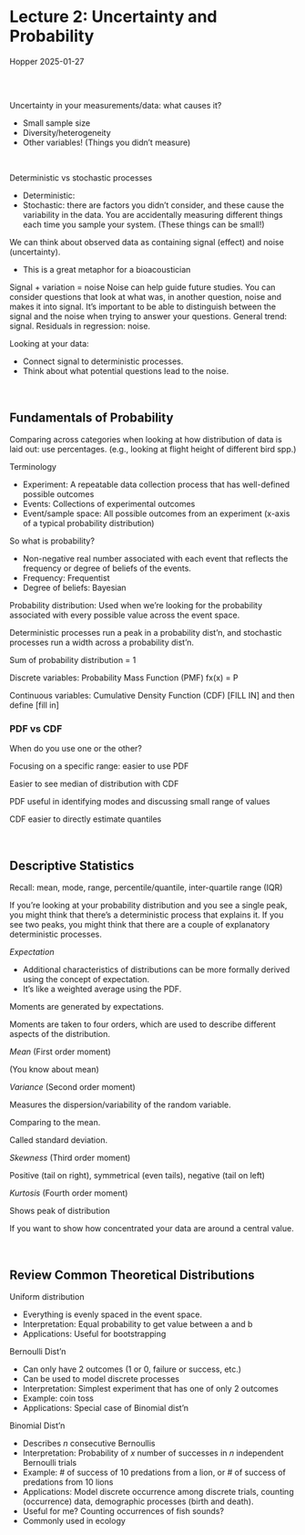 Lecture 2: Uncertainty and Probability
================
Hopper
2025-01-27

<br>

## 

Uncertainty in your measurements/data: what causes it?

- Small sample size
- Diversity/heterogeneity
- Other variables! (Things you didn’t measure)

<br>

Deterministic vs stochastic processes

- Deterministic:
- Stochastic: there are factors you didn’t consider, and these cause the
  variability in the data. You are accidentally measuring different
  things each time you sample your system. (These things can be small!)

We can think about observed data as containing signal (effect) and noise
(uncertainty).

- This is a great metaphor for a bioacoustician

Signal + variation = noise Noise can help guide future studies. You can
consider questions that look at what was, in another question, noise and
makes it into signal. It’s important to be able to distinguish between
the signal and the noise when trying to answer your questions. General
trend: signal. Residuals in regression: noise.

Looking at your data:

- Connect signal to deterministic processes.
- Think about what potential questions lead to the noise.

<br>

## Fundamentals of Probability

Comparing across categories when looking at how distribution of data is
laid out: use percentages. (e.g., looking at flight height of different
bird spp.)

Terminology

- Experiment: A repeatable data collection process that has well-defined
  possible outcomes
- Events: Collections of experimental outcomes
- Event/sample space: All possible outcomes from an experiment (x-axis
  of a typical probability distribution)

So what is probability?

- Non-negative real number associated with each event that reflects the
  frequency or degree of beliefs of the events.
- Frequency: Frequentist
- Degree of beliefs: Bayesian

Probability distribution: Used when we’re looking for the probability
associated with every possible value across the event space.

Deterministic processes run a peak in a probability dist’n, and
stochastic processes run a width across a probability dist’n.

Sum of probability distribution = 1

Discrete variables: Probability Mass Function (PMF) fx(x) = P

Continuous variables: Cumulative Density Function (CDF) \[FILL IN\] and
then define \[fill in\]

### PDF vs CDF

When do you use one or the other?

Focusing on a specific range: easier to use PDF

Easier to see median of distribution with CDF

PDF useful in identifying modes and discussing small range of values

CDF easier to directly estimate quantiles

<br>

## Descriptive Statistics

Recall: mean, mode, range, percentile/quantile, inter-quartile range
(IQR)

If you’re looking at your probability distribution and you see a single
peak, you might think that there’s a deterministic process that explains
it. If you see two peaks, you might think that there are a couple of
explanatory deterministic processes.

*Expectation*

- Additional characteristics of distributions can be more formally
  derived using the concept of expectation.
- It’s like a weighted average using the PDF.

Moments are generated by expectations.

Moments are taken to four orders, which are used to describe different
aspects of the distribution.

*Mean* (First order moment)

(You know about mean)

*Variance* (Second order moment)

Measures the dispersion/variability of the random variable.

Comparing to the mean.

Called standard deviation.

*Skewness* (Third order moment)

Positive (tail on right), symmetrical (even tails), negative (tail on
left)

*Kurtosis* (Fourth order moment)

Shows peak of distribution

If you want to show how concentrated your data are around a central
value.

<br>

## Review Common Theoretical Distributions

Uniform distribution

- Everything is evenly spaced in the event space.
- Interpretation: Equal probability to get value between a and b
- Applications: Useful for bootstrapping

Bernoulli Dist’n

- Can only have 2 outcomes (1 or 0, failure or success, etc.)
- Can be used to model discrete processes
- Interpretation: Simplest experiment that has one of only 2 outcomes
- Example: coin toss
- Applications: Special case of Binomial dist’n

Binomial Dist’n

- Describes *n* consecutive Bernoullis
- Interpretation: Probability of *x* number of successes in *n*
  independent Bernoulli trials
- Example: \# of success of 10 predations from a lion, or \# of success
  of predations from 10 lions
- Applications: Model discrete occurrence among discrete trials,
  counting (occurrence) data, demographic processes (birth and death).
- Useful for me? Counting occurrences of fish sounds?
- Commonly used in ecology
